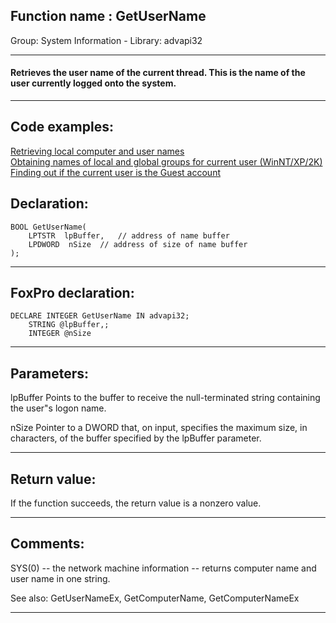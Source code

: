 
## Function name : GetUserName
Group: System Information - Library: advapi32    
***  


#### Retrieves the user name of the current thread. This is the name of the user currently logged onto the system.
***  


## Code examples:
[Retrieving local computer and user names](../../samples/sample_041.md)  
[Obtaining names of local and global groups for current user (WinNT/XP/2K)](../../samples/sample_431.md)  
[Finding out if the current user is the Guest account](../../samples/sample_566.md)  

## Declaration:
```foxpro  
BOOL GetUserName(
	LPTSTR  lpBuffer,	// address of name buffer
	LPDWORD  nSize 	// address of size of name buffer
);  
```  
***  


## FoxPro declaration:
```foxpro  
DECLARE INTEGER GetUserName IN advapi32;
	STRING @lpBuffer,;
	INTEGER @nSize  
```  
***  


## Parameters:
lpBuffer
Points to the buffer to receive the null-terminated string containing the user"s logon name. 

nSize
Pointer to a DWORD that, on input, specifies the maximum size, in characters, of the buffer specified by the lpBuffer parameter.  
***  


## Return value:
If the function succeeds, the return value is a nonzero value.  
***  


## Comments:
SYS(0) -- the network machine information -- returns computer name and user name in one string.  
  
See also: GetUserNameEx, GetComputerName, GetComputerNameEx   
  
***  

